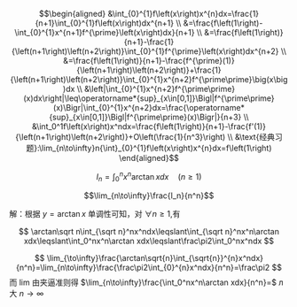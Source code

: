 
$$\begin{aligned}
&\int_{0}^{1}f\left(x\right)x^{n}dx=\frac{1}{n+1}\int_{0}^{1}f\left(x\right)dx^{n+1} \\
&=\frac{f\left(1\right)-\int_{0}^{1}x^{n+1}f^{\prime}\left(x\right)dx}{n+1} \\
&=\frac{f\left(1\right)}{n+1}-\frac{1}{\left(n+1\right)\left(n+2\right)}\int_{0}^{1}f^{\prime}\left(x\right)dx^{n+2} \\
&=\frac{f\left(1\right)}{n+1}-\frac{f^{\prime}(1)}{\left(n+1\right)\left(n+2\right)}+\frac{1}{\left(n+1\right)\left(n+2\right)}\int_{0}^{1}x^{n+2}f^{\prime\prime}\big(x\big)dx \\
&\left|\int_{0}^{1}x^{n+2}f^{\prime\prime}(x)dx\right|\leq\operatorname*{sup}_{x\in[0,1]}\Bigl|f^{\prime\prime}(x)\Bigr|\int_{0}^{1}x^{n+2}dx=\frac{\operatorname*{sup}_{x\in[0,1]}\Bigl|f^{\prime\prime}(x)\Bigr|}{n+3} \\
&\int_0^1f\left(x\right)x^ndx=\frac{f\left(1\right)}{n+1}-\frac{f'(1)}{\left(n+1\right)\left(n+2\right)}+O\left(\frac{1}{n^3}\right) \\
&\text{经典习题}:\lim_{n\to\infty}n{\int}_{0}^{1}f\left(x\right)x^{n}dx=f\left(1\right)
\end{aligned}$$



$$I_n=\int_0^nx^n\arctan xdx\quad(n\geq1)$$

$$\lim_{n\to\infty}\frac{I_n}{n^n}$$

解：根据 $y=\arctan x$ 单调性可知，对 $\forall n\geqslant1$,有

$$
\arctan\sqrt n\int_{\sqrt n}^nx^ndx\leqslant\int_{\sqrt n}^nx^n\arctan xdx\leqslant\int_0^nx^n\arctan xdx\leqslant\frac\pi2\int_0^nx^ndx
$$

$$
\lim_{\to\infty}\frac{\arctan\sqrt{n}\int_{\sqrt{n}}^{n}x^ndx}{n^n}=\lim_{n\to\infty}\frac{\frac\pi2\int_{0}^{n}x^ndx}{n^n}=\frac\pi2
$$
 而 lim
  由夹逼准则得 $\lim_{n\to\infty}\frac{\int_0^nx^n\arctan xdx}{n^n}=$ л 
 大
$n\to\infty$